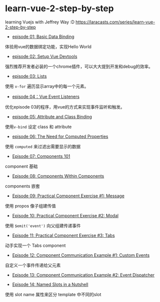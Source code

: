 # learn-vue-2-step-by-step
learning Vuejs with Jeffrey Way :D https://laracasts.com/series/learn-vue-2-step-by-step

- [episode 01: Basic Data Binding](https://laracasts.com/series/learn-vue-2-step-by-step/episodes/1)

体验用vue的数据绑定功能，实现Hello World

- [episode 02: Setup Vue Devtools](https://laracasts.com/series/learn-vue-2-step-by-step/episodes/2)

强烈推荐开发者必装的一个chrome插件，可以大大提到开发和debug的效率。

- [episode 03: Lists](https://laracasts.com/series/learn-vue-2-step-by-step/episodes/3)

使用 `v-for` 遍历显示array中的每一个元素。

- [episode 04：Vue Event Listeners](https://laracasts.com/series/learn-vue-2-step-by-step/episodes/4)

优化episode 03的程序，用vue的方式来实现事件监听和触发。

- [episode 05: Attribute and Class Binding](https://laracasts.com/series/learn-vue-2-step-by-step/episodes/5)

使用`v-bind` 设定 class 和 attribute

- [episode 06: The Need for Computed Properties](https://laracasts.com/series/learn-vue-2-step-by-step/episodes/6)

使用 `computed` 来过滤出需要显示的数据

- [Episode 07: Components 101](https://laracasts.com/series/learn-vue-2-step-by-step/episodes/7)

component 基础

- [Episode 08: Components Within Components](https://laracasts.com/series/learn-vue-2-step-by-step/episodes/8)

components 嵌套

- [Episode 09: Practical Component Exercise #1: Message](https://laracasts.com/series/learn-vue-2-step-by-step/episodes/9)

使用 propos 像子组建传值

- [Episode 10: Practical Component Exercise #2: Modal](https://laracasts.com/series/learn-vue-2-step-by-step/episodes/10)

使用 `$emit('event')` 向父组建传递事件

- [Episode 11: Practical Component Exercise #3: Tabs](https://laracasts.com/series/learn-vue-2-step-by-step/episodes/11)

动手实现一个 Tabs component

- [Episode 12: Component Communication Example #1: Custom Events](https://laracasts.com/series/learn-vue-2-step-by-step/episodes/12)

自定义一个事件传递给父元素

- [Episode 13: Component Communication Example #2: Event Dispatcher](https://laracasts.com/series/learn-vue-2-step-by-step/episodes/13)

- [Episode 14: Named Slots in a Nutshell](https://laracasts.com/series/learn-vue-2-step-by-step/episodes/14)

使用 slot name 属性来区分 template 中不同的slot

